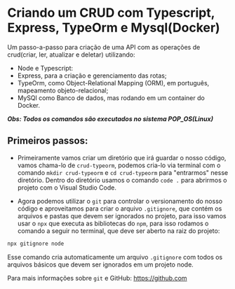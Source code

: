 # Criando um CRUD com Typescript, Express, TypeOrm e Mysql(Docker)

Um passo-a-passo para criação de uma API com as operações de crud(criar, ler, atualizar e deletar) utilizando:

- Node e Typescript:
- Express, para a criação e gerenciamento das rotas;
- TypeOrm, como Object-Relational Mapping (ORM), em português, mapeamento objeto-relacional;
- MySQl como Banco de dados, mas rodando em um container do Docker.

**_Obs: Todos os comandos são executados no sistema POP_OS(Linux)_**

## Primeiros passos:

- Primeiramente vamos criar um diretório que irá guardar o nosso código, vamos chama-lo de `crud-typeorm`, podemos cria-lo via terminal com o comando `mkdir crud-typeorm` e `cd crud-typeorm` para "entrarmos" nesse diretório. Dentro do diretório usamos o comando `code .` para abrirmos o projeto com o Visual Studio Code.

- Agora podemos utilizar o `git` para controlar o versionamento do nosso código e aproveitamos para criar o arquivo `.gitignore`, que contém os arquivos e pastas que devem ser ignorados no projeto, para isso vamos usar o `npx` que executa as bibliotecas do `npm`, para isso rodamos o comando a seguir no terminal, que deve ser aberto na raiz do projeto:

```bash
npx gitignore node
```

Esse comando cria automaticamente um arquivo `.gitignore` com todos os arquivos básicos que devem ser ignorados em um projeto node.

Para mais informações sobre `git` e GitHub: https://github.com
